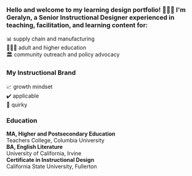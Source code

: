 ### Hello and welcome to my learning design portfolio! 💁🏽‍♀️ I'm Geralyn, a Senior Instructional Designer experienced in teaching, facilitation, and learning content for:<br/>
📊 supply chain and manufacturing <br/>
👩🏽‍🏫 adult and higher education <br/>
🏛️ community outreach and policy advocacy</br>
### My Instructional Brand<br/>
📈 growth mindset<br/>
✔️ applicable<br/>
💫 quirky <br/>

### Education<br/>
<b>MA, Higher and Postsecondary Education</b></br> Teachers College, Columbia University<br/>
<b> BA, English Literature</b><br/>
University of California, Irvine</br>
<b> Certificate in Instructional Design</b><br>
California State University, Fullerton

